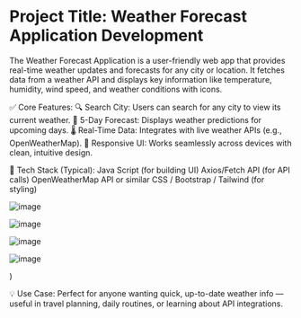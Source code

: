 # Project Title: Weather Forecast Application Development
The Weather Forecast Application is a user-friendly web app that provides real-time weather updates and forecasts for any city or location. 
It fetches data from a weather API and displays key information like temperature, 
humidity, wind speed, and weather conditions with icons.

✅ Core Features:
🔍 Search City: Users can search for any city to view its current weather.
📅 5-Day Forecast: Displays weather predictions for upcoming days.
🌡️ Real-Time Data: Integrates with live weather APIs (e.g., OpenWeatherMap).
📱 Responsive UI: Works seamlessly across devices with clean, intuitive design.

🧰 Tech Stack (Typical):
   Java Script (for building UI)
  Axios/Fetch API (for API calls)
  OpenWeatherMap API or similar
  CSS / Bootstrap / Tailwind (for styling)


  ![image](https://github.com/user-attachments/assets/80860894-13cb-459b-ac49-bf2a5bca2381)


  ![image](https://github.com/user-attachments/assets/a6343c31-2558-47f4-aec4-a19cff3c5eeb)


  ![image](https://github.com/user-attachments/assets/9f359fe9-2453-4613-b156-52f033f9e87b)


![image](https://github.com/user-attachments/assets/dd62eeda-4071-49ac-8396-6c0aa4f73eca)

)

💡 Use Case:
Perfect for anyone wanting quick, up-to-date weather info — useful in travel planning, daily routines, or learning about API integrations.


